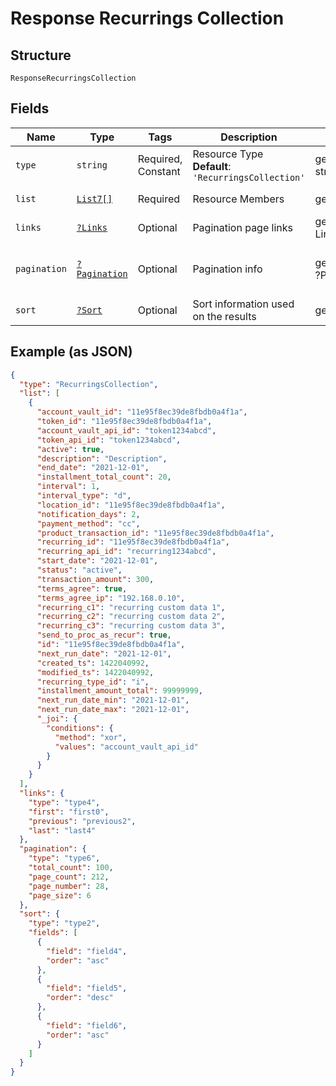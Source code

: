 
# Response Recurrings Collection

## Structure

`ResponseRecurringsCollection`

## Fields

| Name | Type | Tags | Description | Getter | Setter |
|  --- | --- | --- | --- | --- | --- |
| `type` | `string` | Required, Constant | Resource Type<br>**Default**: `'RecurringsCollection'` | getType(): string | setType(string type): void |
| `list` | [`List7[]`](../../doc/models/list-7.md) | Required | Resource Members | getList(): array | setList(array list): void |
| `links` | [`?Links`](../../doc/models/links.md) | Optional | Pagination page links | getLinks(): ?Links | setLinks(?Links links): void |
| `pagination` | [`?Pagination`](../../doc/models/pagination.md) | Optional | Pagination info | getPagination(): ?Pagination | setPagination(?Pagination pagination): void |
| `sort` | [`?Sort`](../../doc/models/sort.md) | Optional | Sort information used on the results | getSort(): ?Sort | setSort(?Sort sort): void |

## Example (as JSON)

```json
{
  "type": "RecurringsCollection",
  "list": [
    {
      "account_vault_id": "11e95f8ec39de8fbdb0a4f1a",
      "token_id": "11e95f8ec39de8fbdb0a4f1a",
      "account_vault_api_id": "token1234abcd",
      "token_api_id": "token1234abcd",
      "active": true,
      "description": "Description",
      "end_date": "2021-12-01",
      "installment_total_count": 20,
      "interval": 1,
      "interval_type": "d",
      "location_id": "11e95f8ec39de8fbdb0a4f1a",
      "notification_days": 2,
      "payment_method": "cc",
      "product_transaction_id": "11e95f8ec39de8fbdb0a4f1a",
      "recurring_id": "11e95f8ec39de8fbdb0a4f1a",
      "recurring_api_id": "recurring1234abcd",
      "start_date": "2021-12-01",
      "status": "active",
      "transaction_amount": 300,
      "terms_agree": true,
      "terms_agree_ip": "192.168.0.10",
      "recurring_c1": "recurring custom data 1",
      "recurring_c2": "recurring custom data 2",
      "recurring_c3": "recurring custom data 3",
      "send_to_proc_as_recur": true,
      "id": "11e95f8ec39de8fbdb0a4f1a",
      "next_run_date": "2021-12-01",
      "created_ts": 1422040992,
      "modified_ts": 1422040992,
      "recurring_type_id": "i",
      "installment_amount_total": 99999999,
      "next_run_date_min": "2021-12-01",
      "next_run_date_max": "2021-12-01",
      "_joi": {
        "conditions": {
          "method": "xor",
          "values": "account_vault_api_id"
        }
      }
    }
  ],
  "links": {
    "type": "type4",
    "first": "first0",
    "previous": "previous2",
    "last": "last4"
  },
  "pagination": {
    "type": "type6",
    "total_count": 100,
    "page_count": 212,
    "page_number": 28,
    "page_size": 6
  },
  "sort": {
    "type": "type2",
    "fields": [
      {
        "field": "field4",
        "order": "asc"
      },
      {
        "field": "field5",
        "order": "desc"
      },
      {
        "field": "field6",
        "order": "asc"
      }
    ]
  }
}
```

